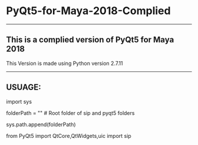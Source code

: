 # PyQt5-for-Maya-2018-Complied

--------------------------------------------------------
This is a complied version of PyQt5 for Maya 2018
--------------------------------------------------------

This Version is made using Python version 2.7.11

---------------------------------------------------------------------
USUAGE:
---------------------------------------------------------------------
import sys

folderPath = "" # Root folder of sip and pyqt5 folders

sys.path.append(folderPath)

from PyQt5 import QtCore,QtWidgets,uic
import sip
